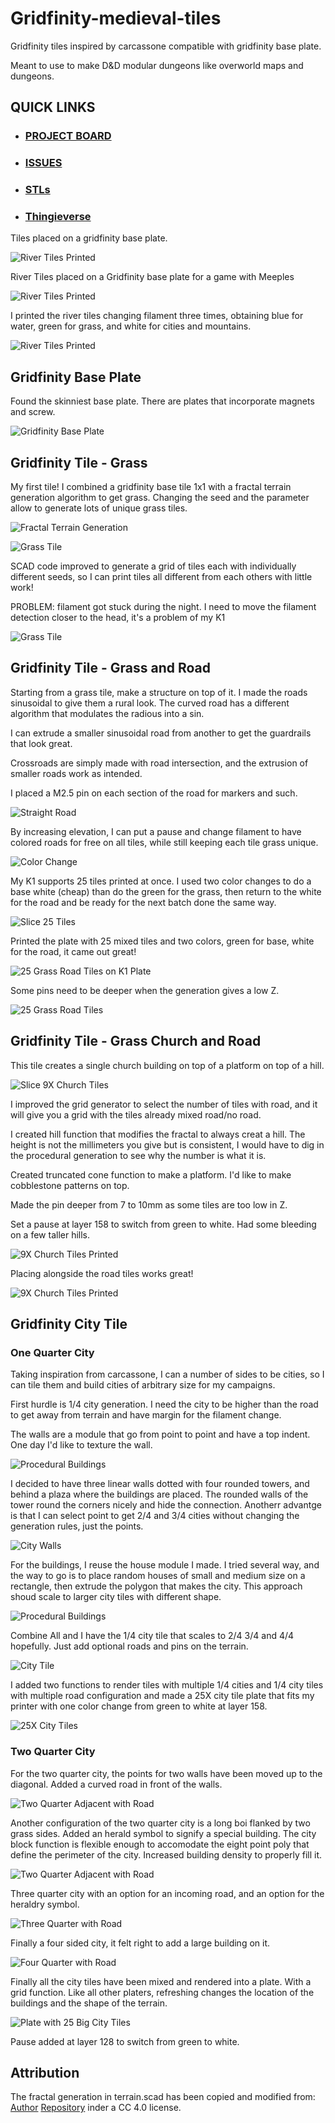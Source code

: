 # Gridfinity-medieval-tiles

Gridfinity tiles inspired by carcassone compatible with gridfinity base plate.

Meant to use to make D&D modular dungeons like overworld maps and dungeons.

## QUICK LINKS
- ### [PROJECT BOARD](https://github.com/users/OrsoEric/projects/12)
- ### [ISSUES](https://github.com/OrsoEric/Gridfinity-medieval-tiles/issues)
- ### [STLs](https://github.com/OrsoEric/Gridfinity-medieval-tiles/tree/Master/stl/V2)
- ### [Thingieverse](https://www.thingiverse.com/thing:6906318)

Tiles placed on a gridfinity base plate.

![River Tiles Printed](/images/Tiles-Placed.jpg)

River Tiles placed on a Gridfinity base plate for a game with Meeples

![River Tiles Printed](/images/River-Tiles-Placed.jpg)

I printed the river tiles changing filament three times, obtaining blue for water, green for grass, and white for cities and mountains.

![River Tiles Printed](/images/River-Tiles-Printed.jpg)

## Gridfinity Base Plate

Found the skinniest base plate. There are plates that incorporate magnets and screw.

![Gridfinity Base Plate](/images/2024-12-19-Gridfinity-5x5.jpg)

## Gridfinity Tile - Grass

My first tile! I combined a gridfinity base tile 1x1 with a fractal terrain generation algorithm to get grass. Changing the seed and the parameter allow to generate lots of unique grass tiles.

![Fractal Terrain Generation](/images/2024-12-22e-fractal-terrain-generation.jpg)

![Grass Tile](/images/2024-12-22f-first-grass-tile-printed.jpg)

SCAD code improved to generate a grid of tiles each with individually different seeds, so I can print tiles all different from each others with little work!

PROBLEM: filament got stuck during the night. I need to move the filament detection closer to the head, it's a problem of my K1

![Grass Tile](/images/2024-12-23a-Print-25-grass-tail-partial-fail.jpg)


## Gridfinity Tile - Grass and Road

Starting from a grass tile, make a structure on top of it.  I made the roads sinusoidal to give them a rural look. The curved road has a different algorithm that modulates the radious into a sin.

I can extrude a smaller sinusoidal road from another to get the guardrails that look great.

Crossroads are simply made with road intersection, and the extrusion of smaller roads work as intended.

I placed a M2.5 pin on each section of the road for markers and such.

![Straight Road](/images/2024-12-23_11_07-grass-straight-road.jpg)


By increasing elevation, I can put a pause and change filament to have colored roads for free on all tiles, while still keeping each tile grass unique.

![Color Change](/images/2024-12-23_11_00_filament-change.jpg)

My K1 supports 25 tiles printed at once. I used two color changes to do a base white (cheap) than do the green for the grass, then return to the white for the road and be ready for the next batch done the same way.

![Slice 25 Tiles](/images/2024-12-23_12_25-25-Grass-Road-Tiles.png)

Printed the plate with 25 mixed tiles and two colors, green for base, white for the road, it came out great!

![25 Grass Road Tiles on K1 Plate](/images/25X-Grass-Road-Tiles-Plate.jpg)

Some pins need to be deeper when the generation gives a low Z.

![25 Grass Road Tiles](/images/25X-Grass-Road-Tiles.jpg)

## Gridfinity Tile - Grass Church and Road

This tile creates a single church building on top of a platform on top of a hill.

![Slice 9X Church Tiles](/images/9X-Church-Tiles-OptionalRoad.jpg)

I improved the grid generator to select the number of tiles with road, and it will give you a grid with the tiles already mixed road/no road.

I created hill function that modifies the fractal to always creat a hill. The height is not the millimeters you give but is consistent, I would have to dig in the procedural generation to see why the number is what it is.

Created truncated cone function to make a platform. I'd like to make cobblestone patterns on top.

Made the pin deeper from 7 to 10mm as some tiles are too low in Z.

Set a pause at layer 158 to switch from green to white. Had some bleeding on a few taller hills.

![9X Church Tiles Printed](/images/9X-Church-Tiles-Printed.jpg)

Placing alongside the road tiles works great!

![9X Church Tiles Printed](/images/9X-Church-Tiles-Placed.jpg)

## Gridfinity City Tile

### One Quarter City

Taking inspiration from carcassone, I can a number of sides to be cities, so I can tile them and build cities of arbitrary size for my campaigns.

First hurdle is 1/4 city generation. I need the city to be higher than the road to get away from terrain and have margin for the filament change.

The walls are a module that go from point to point and have a top indent. One day I'd like to texture the wall.

![Procedural Buildings](/images/Wall.png)

I decided to have three linear walls dotted with four rounded towers, and behind a plaza where the buildings are placed. The rounded walls of the tower round the corners nicely and hide the connection. Anotherr advantge is that I can select point to get 2/4 and 3/4 cities without changing the generation rules, just the points.

![City Walls](/images/City-Walls.png)


For the buildings, I reuse the house module I made. I tried several way, and the way to go is to place random houses of small and medium size on a rectangle, then extrude the polygon that makes the city. This approach shoud scale to larger city tiles with different shape.

![Procedural Buildings](/images/city-procedural-generation.jpg)

Combine All and I have the 1/4 city tile that scales to 2/4 3/4 and 4/4 hopefully. Just add optional roads and pins on the terrain.

![City Tile](/images/City-Tile.png)

I added two functions to render tiles with multiple 1/4 cities and 1/4 city tiles with multiple road configuration and made a 25X city tile plate that fits my printer with one color change from green to white at layer 158.

![25X City Tiles](/images/25-Quarter-City-Road-Tiles.png)

### Two Quarter City

For the two quarter city, the points for two walls have been moved up to the diagonal. Added a curved road in front of the walls.

![Two Quarter Adjacent with Road](/images/City-Two-Quarter-Adjacent.png)

Another configuration of the two quarter city is a long boi flanked by two grass sides. Added an herald symbol to signify a special building. The city block function is flexible enough to accomodate the eight point poly that define the perimeter of the city. Increased building density to properly fill it.

![Two Quarter Adjacent with Road](/images/City-two-quarter-opposite.png)

Three quarter city with an option for an incoming road, and an option for the heraldry symbol.

![Three Quarter with Road](/images/City-three-quarter-road.png)

Finally a four sided city, it felt right to add a large building on it.

![Four Quarter with Road](/images/City-four-quarter.png)

Finally all the city tiles have been mixed and rendered into a plate. With a grid function. Like all other platers, refreshing changes the location of the buildings and the shape of the terrain.

![Plate with 25 Big City Tiles](/images/25X-big-city-plate.png)

Pause added at layer 128 to switch from green to white.

## Attribution

The fractal generation in terrain.scad has been copied and modified from: [Author](https://www.printables.com/@Anachronist) [Repository](https://www.printables.com/model/129126-procedural-weathered-fractal-terrain-in-openscad/files) inder a CC 4.0 license.